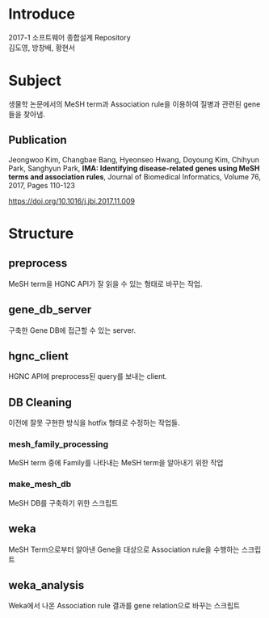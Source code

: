 # Introduce
2017-1 소프트웨어 종합설계 Repository \
김도영, 방창배, 황현서

# Subject
생물학 논문에서의 MeSH term과 Association rule을 이용하여 질병과 관련된 gene들을 찾아냄.

## Publication
Jeongwoo Kim, Changbae Bang, Hyeonseo Hwang, Doyoung Kim, Chihyun Park, Sanghyun Park, **IMA: Identifying disease-related genes using MeSH terms and association rules**, Journal of Biomedical Informatics, Volume 76, 2017, Pages 110-123

https://doi.org/10.1016/j.jbi.2017.11.009

# Structure

## preprocess
MeSH term을 HGNC API가 잘 읽을 수 있는 형태로 바꾸는 작업.

## gene_db_server
구축한 Gene DB에 접근할 수 있는 server.

## hgnc_client
HGNC API에 preprocess된 query를 보내는 client.

## DB Cleaning
이전에 잘못 구현한 방식을 hotfix 형태로 수정하는 작업들.

### mesh_family_processing
MeSH term 중에 Family를 나타내는 MeSH term을 알아내기 위한 작업

### make_mesh_db
MeSH DB를 구축하기 위한 스크립트

## weka
MeSH Term으로부터 알아낸 Gene을 대상으로 Association rule을 수행하는 스크립트

## weka_analysis
Weka에서 나온 Association rule 결과를 gene relation으로 바꾸는 스크립트
